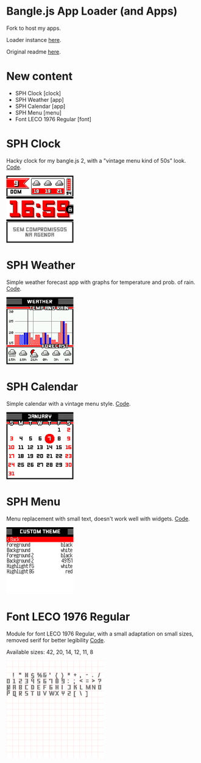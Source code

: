 Bangle.js App Loader (and Apps)
================================
Fork to host my apps. 

Loader instance [here](https://diesphink.github.io/BangleApps/).

Original readme [here](README_ORIGINAL.md).

New content
===
- SPH Clock [clock]
- SPH Weather [app]
- SPH Calendar [app]
- SPH Menu [menu]
- Font LECO 1976 Regular [font]

# SPH Clock

Hacky clock for my bangle.js 2, with a "vintage menu kind of 50s" look. [Code](apps/sphclock).

![Screenshot](apps/sphclock/screenshot.png)

# SPH Weather

Simple weather forecast app with graphs for temperature and prob. of rain. [Code](apps/sphweather).

![Screenshot](apps/sphweather/screenshot.png)

# SPH Calendar

Simple calendar with a vintage menu style. [Code](apps/sphcalendar).

![Screenshot](apps/sphcalendar/screenshot.png)

# SPH Menu

Menu replacement with small text, doesn't work well with widgets. [Code](apps/sphmenu).

![Screenshot](apps/sphmenu/screenshot.png)


# Font LECO 1976 Regular

Module for font LECO 1976 Regular, with a small adaptation on small sizes, removed serif for better legibility [Code](modules/FontLECO1976Regular.js).

Available sizes: 42, 20, 14, 12, 11, 8

![Screenshot](modules/FontLECO1976Regular.png)
